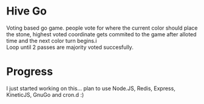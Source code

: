 Hive Go
========
Voting based go game.  people vote for where the current color should place the stone, highest voted coordinate
gets commited to the game after alloted time  and the next color turn begins.i<br/>
Loop until 2 passes are majority voted succesfully.

Progress
========
I just started working on this... plan to use Node.JS, Redis, Express, KineticJS, GnuGo and cron.d :)
